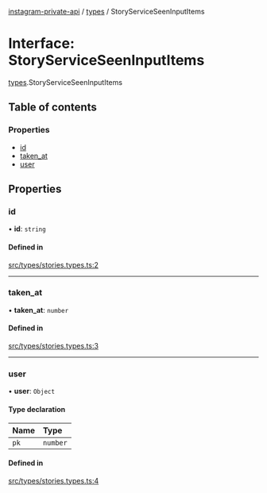 [instagram-private-api](../../README.md) / [types](../../modules/types.md) / StoryServiceSeenInputItems

# Interface: StoryServiceSeenInputItems

[types](../../modules/types.md).StoryServiceSeenInputItems

## Table of contents

### Properties

- [id](StoryServiceSeenInputItems.md#id)
- [taken\_at](StoryServiceSeenInputItems.md#taken_at)
- [user](StoryServiceSeenInputItems.md#user)

## Properties

### id

• **id**: `string`

#### Defined in

[src/types/stories.types.ts:2](https://github.com/Nerixyz/instagram-private-api/blob/4971f34/src/types/stories.types.ts#L2)

___

### taken\_at

• **taken\_at**: `number`

#### Defined in

[src/types/stories.types.ts:3](https://github.com/Nerixyz/instagram-private-api/blob/4971f34/src/types/stories.types.ts#L3)

___

### user

• **user**: `Object`

#### Type declaration

| Name | Type |
| :------ | :------ |
| `pk` | `number` |

#### Defined in

[src/types/stories.types.ts:4](https://github.com/Nerixyz/instagram-private-api/blob/4971f34/src/types/stories.types.ts#L4)
